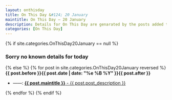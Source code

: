 ```yaml
---
layout: onthisday
title: On This Day &#124; 20 January
maintitle: On This Day — 20 January
description: Details for On This Day are genarated by the posts added to the website so the content is subject to changes/updates over time.
categories: [On This Day]
---
```


{% if site.categories.OnThisDay20January == null %}
<h3>Sorry no known details for today</h3>
{% else %}
{% for post in site.categories.OnThisDay20January reversed %}
<strong>{{ post.before }}{{ post.date | date: "%e %B %Y" }}{{ post.after }}</strong>
<ul>
<li> ——: <a class="{{ post.class }}" href="{{ post.url }}"><strong>{{ post.maintitle }}</strong> - {{ post.post_description }}</a></li>
</ul>
{% endfor %}
{% endif %}

